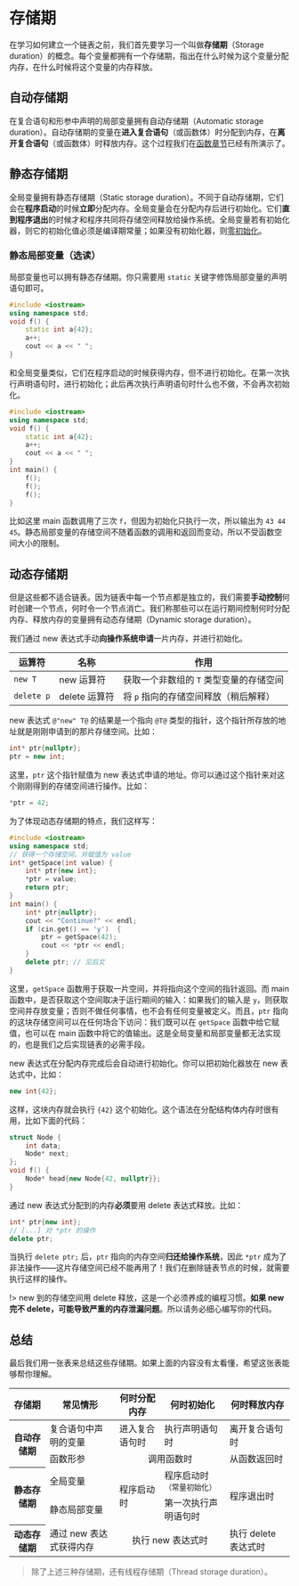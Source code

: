 # 存储期

在学习如何建立一个链表之前，我们首先要学习一个叫做**存储期**（Storage duration）的概念。每个变量都拥有一个存储期，指出在什么时候为这个变量分配内存，在什么时候将这个变量的内存释放。

## 自动存储期

在复合语句和形参中声明的局部变量拥有自动存储期（Automatic storage duration）。自动存储期的变量在**进入复合语句**（或函数体）时分配到内存，在**离开复合语句**（或函数体）时释放内存。这个过程我们在[函数章节](/ch03/function_execution.md#参数传递)已经有所演示了。

## 静态存储期

全局变量拥有静态存储期（Static storage duration）。不同于自动存储期，它们会在**程序启动**的时候**立即**分配内存。全局变量会在分配内存后进行初始化。它们**直到程序退出**的时候才和程序共同将存储空间释放给操作系统。全局变量若有初始化器，则它的初始化值必须是编译期常量；如果没有初始化器，则[零初始化](/ch04/array/array_init#idx_零初始化)。

### 静态局部变量（选读）

局部变量也可以拥有静态存储期。你只需要用 `static` 关键字修饰局部变量的声明语句即可。
```cpp codemo
#include <iostream>
using namespace std;
void f() {
    static int a{42};
    a++;
    cout << a << " ";
}
```


和全局变量类似，它们在程序启动的时候获得内存，但不进行初始化。在第一次执行声明语句时，进行初始化；此后再次执行声明语句时什么也不做，不会再次初始化。

```cpp codemo
#include <iostream>
using namespace std;
void f() {
    static int a{42};
    a++;
    cout << a << " ";
}
int main() {
    f();
    f();
    f();
}
```
比如这里 main 函数调用了三次 `f`，但因为初始化只执行一次，所以输出为 `43 44 45`。静态局部变量的存储空间不随着函数的调用和返回而变动，所以不受函数空间大小的限制。

## 动态存储期

但是这些都不适合链表。因为链表中每一个节点都是独立的，我们需要**手动控制**何时创建一个节点，何时令一个节点消亡。我们称那些可以在运行期间控制何时分配内存、释放内存的变量拥有动态存储期（Dynamic storage duration）。

我们通过 new 表达式手动**向操作系统申请**一片内存，并进行初始化。

| 运算符     | 名称          | 作用                                    |
| ---------- | ------------- | --------------------------------------- |
| `new T`    | new 运算符    | 获取一个非数组的 `T` 类型变量的存储空间 |
| `delete p` | delete 运算符 | 将 `p` 指向的存储空间释放（稍后解释）   |

new 表达式 `@"new" T@` 的结果是一个指向 `@T@` 类型的指针，这个指针所存放的地址就是刚刚申请到的那片存储空间。比如：
```cpp
int* ptr{nullptr};
ptr = new int;
```
这里，`ptr` 这个指针赋值为 new 表达式申请的地址。你可以通过这个指针来对这个刚刚得到的存储空间进行操作。比如：
```cpp
*ptr = 42;
```
为了体现动态存储期的特点，我们这样写：
```cpp codemo(show)
#include <iostream>
using namespace std;
// 获得一个存储空间，并赋值为 value
int* getSpace(int value) {
    int* ptr{new int};
    *ptr = value;
    return ptr;
}
int main() {
    int* ptr{nullptr};
    cout << "Continue?" << endl;
    if (cin.get() == 'y')  {
        ptr = getSpace(42);
        cout << *ptr << endl;
    }
    delete ptr; // 见后文
}
```
这里，`getSpace` 函数用于获取一片空间，并将指向这个空间的指针返回。而 main 函数中，是否获取这个空间取决于运行期间的输入：如果我们的输入是 `y`，则获取空间并存放变量；否则不做任何事情，也不会有任何变量被定义。而且，`ptr` 指向的这块存储空间可以在任何场合下访问：我们既可以在 `getSpace` 函数中给它赋值，也可以在 main 函数中将它的值输出。这是全局变量和局部变量都无法实现的，也是我们之后实现链表的必需手段。

new 表达式在分配内存完成后会自动进行初始化。你可以把初始化器放在 new 表达式中，比如：
```cpp
new int{42};
```
这样，这块内存就会执行 `{42}` 这个初始化。这个语法在分配结构体内存时很有用，比如下面的代码：
```cpp
struct Node {
    int data;
    Node* next;
};
void f() {
    Node* head{new Node{42, nullptr}};
}
```

通过 new 表达式分配到的内存**必须**要用 delete 表达式释放。比如：
```cpp
int* ptr{new int};
// [...] 对 *ptr 的操作
delete ptr;
```
当执行 `delete ptr;` 后，`ptr` 指向的内存空间**归还给操作系统**，因此 `*ptr` 成为了非法操作——这片存储空间已经不能再用了！我们在删除链表节点的时候，就需要执行这样的操作。

!> new 到的存储空间用 delete 释放，这是一个必须养成的编程习惯。**如果 new 完不 delete，可能导致严重的内存泄漏问题**。所以请务必细心编写你的代码。

## 总结

最后我们用一张表来总结这些存储期。如果上面的内容没有太看懂，希望这张表能够帮你理解。

<div class="table-wrapper">
<table>
<thead>
    <tr>
        <th>存储期</th>
        <th>常见情形</th>
        <th>何时分配内存</th>
        <th>何时初始化</th>
        <th>何时释放内存</th>
    </tr>
</thead>
<tbody>
    <tr>
        <th rowspan="2">自动存储期</th>
        <td>复合语句中声明的变量</td>
        <td>进入复合语句时</td>
        <td>执行声明语句时</td>
        <td>离开复合语句时</td>
    </tr>
    <tr>
        <td>函数形参</td>
        <td colspan="2" align="center">调用函数时</td>
        <td>从函数返回时</td>
    </tr>
    <tr>
        <th rowspan="2">静态存储期</th>
        <td>全局变量</td>
        <td rowspan="2">程序启动时</td>
        <td>程序启动时<sub>（常量初始化）</sub></td>
        <td rowspan="2">程序退出时</td>
    </tr>
    <tr>
        <td>静态局部变量</td>
        <td>第一次执行声明语句时</td>
    </tr>
    <tr>
        <th>动态存储期</th>
        <td>通过 new 表达式获得内存</td>
        <td colspan="2" align="center">执行 new 表达式时</td>
        <td>执行 delete 表达式时</td>
    </tr>
</tbody>
</table>
</div>

> 除了上述三种存储期，还有线程存储期（Thread storage duration）。
